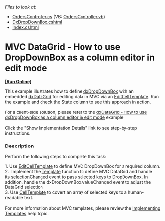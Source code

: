 <!-- default file list -->
*Files to look at*:

* [OrdersController.cs](./CS/T548916/Controllers/OrdersController.cs) (VB: [OrdersController.vb](./VB/T548916/Controllers/OrdersController.vb))
* [DxDropDownBox.cshtml](./CS/T548916/Views/Home/DxDropDownBox.cshtml)
* [Index.cshtml](./CS/T548916/Views/Home/Index.cshtml)
<!-- default file list end -->
# MVC DataGrid - How to use DropDownBox as a column editor in edit mode
<!-- run online -->
**[[Run Online]](https://codecentral.devexpress.com/t576412/)**
<!-- run online end -->


<p>This example illustrates how to define <a href="https://js.devexpress.com/Documentation/ApiReference/UI_Widgets/dxDropDownBox/">dxDropDownBox</a> with an embedded <a href="https://js.devexpress.com/Documentation/ApiReference/UI_Widgets/dxDataGrid/">dxDataGrid</a> for editing data in MVC via an <a href="https://js.devexpress.com/Documentation/ApiReference/UI_Widgets/dxDataGrid/Configuration/columns/#editCellTemplate">EditCellTemplate</a>. Run the example and check the State column to see this approach in action.<br><br>For a client-side solution, please refer to the <a href="https://www.devexpress.com/Support/Center/p/T548916">dxDataGrid - How to use dxDropDownBox as a column editor in edit mode</a> example.<br><br>Click the "Show Implementation Details" link to see step-by-step instructions.</p>


<h3>Description</h3>

<p>Perform the following steps to complete this task:&nbsp;</p>
<p>1.&nbsp;Use&nbsp;<a href="https://js.devexpress.com/Documentation/ApiReference/UI_Widgets/dxDataGrid/Configuration/columns/#editCellTemplate">EditCellTemplate</a>&nbsp;to define MVC DropDownBox for a required column.<br>2.&nbsp;&nbsp;Implement the&nbsp;<a href="https://js.devexpress.com/Documentation/ApiReference/UI_Widgets/dxDropDownBox/Configuration/#contentTemplate">Template</a>&nbsp;function to define MVC DataGrid&nbsp;and handle its&nbsp;<a href="https://js.devexpress.com/Documentation/ApiReference/UI_Widgets/dxDataGrid/Configuration/#onSelectionChanged">selectionChanged</a>&nbsp;event to pass selected keys to DropDownBox. In addition, handle the&nbsp;<a href="https://js.devexpress.com/Documentation/ApiReference/UI_Widgets/dxDropDownBox/Configuration/#onValueChanged">dxDropDownBox.valueChanged</a>&nbsp;event&nbsp;to adjust the DataGrid selection<br>3. Use&nbsp;<a href="https://js.devexpress.com/Documentation/ApiReference/UI_Widgets/dxDataGrid/Configuration/columns/#cellTemplate">CellTemplate</a>&nbsp;to covert an array of selected keys to a human-readable text.<br><br>For more information about MVC templates, please review the&nbsp;<a href="https://docs.devexpress.com/DevExtremeAspNetMvc/400702/get-started/configure-a-project#create-a-new-project-from-templates">Implementing Templates</a>&nbsp;help topic.</p>

<br/>


